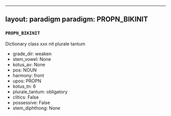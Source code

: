 
---
layout: paradigm
paradigm: PROPN_BIKINIT
---
### ` PROPN_BIKINIT `

Dictionary class xxx nit plurale tantum
* grade_dir: weaken
* stem_vowel: None
* kotus_av: None
* pos: NOUN
* harmony: front
* upos: PROPN
* kotus_tn: 6
* plurale_tantum: obligatory
* clitics: False
* possessive: False
* stem_diphthong: None
